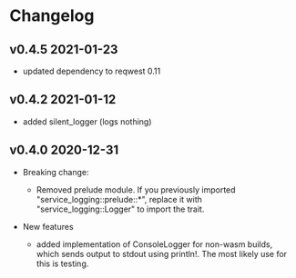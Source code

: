 # Changelog

## v0.4.5  2021-01-23
- updated dependency to reqwest 0.11

## v0.4.2  2021-01-12
- added silent_logger (logs nothing)

## v0.4.0  2020-12-31

- Breaking change: 
  - Removed prelude module. If you previously imported "service_logging::prelude::*",
    replace it with "service_logging::Logger" to import the trait.

- New features

  - added implementation of ConsoleLogger for non-wasm builds,
    which sends output to stdout using println!.
    The most likely use for this is testing.


